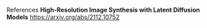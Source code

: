 References
**High-Resolution Image Synthesis with Latent Diffusion Models** https://arxiv.org/abs/2112.10752 <br>
